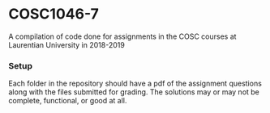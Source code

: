 # COSC1046-7
A compilation of code done for assignments in the COSC courses at Laurentian University in 2018-2019

### Setup
Each folder in the repository should have a pdf of the assignment questions along with the files submitted for grading. The solutions may or may not be complete, functional, or good at all.
